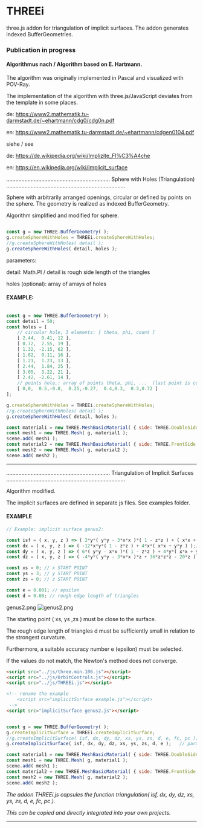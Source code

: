 # THREEi
three.js addon for triangulation of implicit surfaces. The addon generates indexed BufferGeometries.

### Publication in progress

#### Algorithmus nach / Algorithm based on E. Hartmann.

The algorithm was originally implemented in Pascal and visualized with POV-Ray.

The implementation of the algorithm with three.js/JavaScript deviates from the template in some places.

de: https://www2.mathematik.tu-darmstadt.de/~ehartmann/cdg0/cdg0n.pdf

en: https://www2.mathematik.tu-darmstadt.de/~ehartmann/cdgen0104.pdf

siehe / see

de: https://de.wikipedia.org/wiki/Implizite_Fl%C3%A4che

en: https://en.wikipedia.org/wiki/Implicit_surface

.................................................................... Sphere with Holes (Triangulation)  ..............................................................................

Sphere with arbitrarily arranged openings, circular or defined by points on the sphere.
The geometry is realized as indexed BufferGeometry.

Algorithm simplified and modified for sphere. 

```javascript

const g = new THREE.BufferGeometry( );
g.createSphereWithHoles = THREEi.createSphereWithHoles;
//g.createSphereWithHoles( detail );
g.createSphereWithHoles( detail, holes );

 ``` 

parameters: 

detail:  Math.PI / detail  is rough side length of the triangles

holes (optional): array of arrays of holes

####  EXAMPLE:

```javascript

const g = new THREE.BufferGeometry( );
const detail = 50;
const holes = [
	// circular hole, 3 elements: [ theta, phi, count ]
	[ 2.44,  0.41, 12 ],
	[ 0.72,  2.55, 19 ],
	[ 1.32, -2.15, 62 ],
	[ 1.82,  0.11, 16 ],
	[ 1.21,  1.23, 13 ],
	[ 2.44,  1.84, 25 ],
	[ 3.05,  3.22, 21 ],
	[ 2.42, -2.61, 14 ],
	// points hole,: array of points theta, phi, ...  (last point is connected to first)
	[ 0,0,  0.5,-0.8,  0.25,-0.27,  0.4,0.3,  0.3,0.72 ]
];

g.createSphereWithHoles = THREEi.createSphereWithHoles;
//g.createSphereWithHoles( detail );
g.createSphereWithHoles( detail, holes );

const material1 = new THREE.MeshBasicMaterial( { side: THREE.DoubleSide, color: 0x000000, wireframe: true, transparent: true, opacity: 0.99 } );
const mesh1 = new THREE.Mesh( g, material1 );
scene.add( mesh1 );
const material2 = new THREE.MeshBasicMaterial( { side: THREE.FrontSide, color: 0x006600, transparent: true, opacity: 0.9 } );
const mesh2 = new THREE.Mesh( g, material2 );
scene.add( mesh2 );

 ``` 
---

.................................................................... Triangulation of Implicit Surfaces ..............................................................................

Algorithm modified.

The implicit surfaces are defined in separate js files. See examples folder.

#### EXAMPLE

```javascript
// Example: implicit surface genus2:

const isf = ( x, y, z ) => ( 2*y*( y*y - 3*x*x )*( 1 - z*z ) + ( x*x + y*y )*( x*x + y*y ) - ( 9*z*z - 1 )*( 1 - z*z ) );// IMPLICIT SURFACE Function
const dx = ( x, y, z ) => ( -12*x*y*( 1 - z*z ) + 4*x*( x*x + y*y ) );// PARTIAL DERIVATE to x
const dy = ( x, y, z ) => ( 6*( y*y - x*x )*( 1 - z*z ) + 4*y*( x*x + y*y ) );// PARTIAL DERIVATE to y
const dz = ( x, y, z ) => ( -4*y*( y*y - 3*x*x )*z + 36*z*z*z - 20*z );// PARTIAL DERIVATE to z

const xs = 0; // x START POINT
const ys = 3; // y START POINT
const zs = 0; // z START POINT

const e = 0.001; // epsilon 
const d = 0.08; // rough edge length of triangles


 ``` 

genus2.png
![genus2.png](https://github.com/hofk/THREEi.js/blob/master/genus2.png)

The starting point ( xs, ys ,zs ) must be close to the surface.

The rough edge length of triangles d must be sufficiently small in relation to the strongest curvature. 

Furthermore, a suitable accuracy number e (epsilon) must be selected.

If the values do not match, the Newton's method does not converge.

```html
<script src="../js/three.min.106.js"></script>
<script src="../js/OrbitControls.js"></script>
<script src="../js/THREEi.js"></script>

<!-- rename the example
	<script src="implicitSurface example.js"></script>
 -->
<script src="implicitSurface genus2.js"></script>

 ```
 
```javascript

const g = new THREE.BufferGeometry( );
g.createImplicitSurface = THREEi.createImplicitSurface;
//g.createImplicitSurface( isf, dx, dy, dz, xs, ys, zs, d, e, fc, pc );  // parameters from implicitSurface example.js // fc, pc optional
g.createImplicitSurface( isf, dx, dy, dz, xs, ys, zs, d, e );	// parameters from implicitSurface example.js	

const material1 = new THREE.MeshBasicMaterial( { side: THREE.DoubleSide, color: 0x000000, wireframe: true, transparent: true, opacity: 0.99 } );
const mesh1 = new THREE.Mesh( g, material1 );
scene.add( mesh1 );
const material2 = new THREE.MeshBasicMaterial( { side: THREE.FrontSide, color: 0x006600, transparent: true, opacity: 0.9 } );
const mesh2 = new THREE.Mesh( g, material2 );
scene.add( mesh2 );


 ``` 
 
*The addon THREEi.js capsules the function triangulation( isf, dx, dy, dz, xs, ys, zs, d, e, fc, pc ).*

*This can be copied and directly integrated into your own projects.*

---
